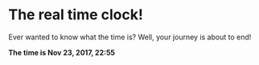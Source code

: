# The real time clock!

Ever wanted to know what the time is? Well, your journey is about to end!

**The time is Nov 23, 2017, 22:55**